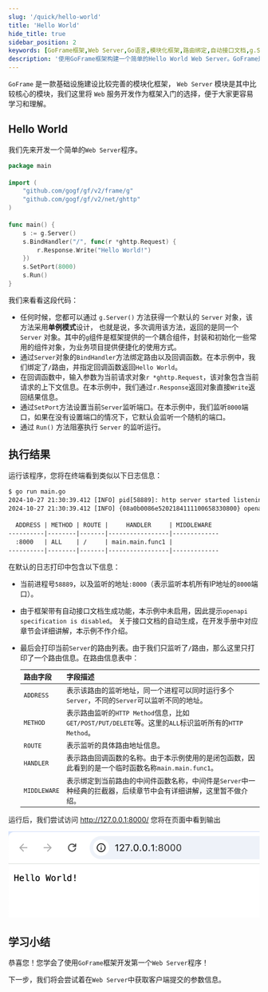```yaml
---
slug: '/quick/hello-world'
title: 'Hello World'
hide_title: true
sidebar_position: 2
keywords: [GoFrame框架,Web Server,Go语言,模块化框架,路由绑定,自动接口文档,g.Server,网络请求,Server对象,GoFrame教程]
description: '使用GoFrame框架构建一个简单的Hello World Web Server。GoFrame是一款模块化的Go语言框架，提供方便的Web服务器构建方式。本文详细解析了代码示例，包括Server对象的创建、路由绑定、端口设置及运行结果的解读，为初学者提供了一条快速入门的路径。'
---
```


`GoFrame` 是一款基础设施建设比较完善的模块化框架， 
`Web Server` 模块是其中比较核心的模块，我们这里将 `Web` 服务开发作为框架入门的选择，便于大家更容易学习和理解。

## Hello World

我们先来开发一个简单的`Web Server`程序。

```go title="main.go"
package main

import (
    "github.com/gogf/gf/v2/frame/g"
    "github.com/gogf/gf/v2/net/ghttp"
)

func main() {
    s := g.Server()
    s.BindHandler("/", func(r *ghttp.Request) {
        r.Response.Write("Hello World!")
    })
    s.SetPort(8000)
    s.Run()
}
```
我们来看看这段代码：
- 任何时候，您都可以通过 `g.Server()` 方法获得一个默认的 `Server` 对象，该方法采用**单例模式**设计，
  也就是说，多次调用该方法，返回的是同一个 `Server` 对象。其中的`g`组件是框架提供的一个耦合组件，封装和初始化一些常用的组件对象，为业务项目提供便捷化的使用方式。
- 通过`Server`对象的`BindHandler`方法绑定路由以及回调函数。在本示例中，我们绑定了`/`路由，并指定回调函数返回`Hello World`。
- 在回调函数中，输入参数为当前请求对象`r *ghttp.Request`，该对象包含当前请求的上下文信息。在本示例中，我们通过`r.Response`返回对象直接`Write`返回结果信息。
- 通过`SetPort`方法设置当前`Server`监听端口。在本示例中，我们监听`8000`端口，如果在没有设置端口的情况下，它默认会监听一个随机的端口。
- 通过 `Run()` 方法阻塞执行 `Server` 的监听运行。


## 执行结果

运行该程序，您将在终端看到类似以下日志信息：
```html
$ go run main.go
2024-10-27 21:30:39.412 [INFO] pid[58889]: http server started listening on [:8000]
2024-10-27 21:30:39.412 [INFO] {08a0b0086e5202184111100658330800} openapi specification is disabled

  ADDRESS | METHOD | ROUTE |     HANDLER     | MIDDLEWARE  
----------|--------|-------|-----------------|-------------
  :8000   | ALL    | /     | main.main.func1 |             
----------|--------|-------|-----------------|-------------
```

在默认的日志打印中包含以下信息：
- 当前进程号`58889`，以及监听的地址`:8000`（表示监听本机所有IP地址的`8000`端口）。
- 由于框架带有自动接口文档生成功能，本示例中未启用，因此提示`openapi specification is disabled`。
  关于接口文档的自动生成，在开发手册中对应章节会详细讲解，本示例不作介绍。
- 最后会打印当前`Server`的路由列表。由于我们只监听了`/`路由，那么这里只打印了一个路由信息。在路由信息表中：

  | 路由字段 | 字段描述 |
  |----------|----------|
  | `ADDRESS` | 表示该路由的监听地址，同一个进程可以同时运行多个`Server`，不同的`Server`可以监听不同的地址。 |
  | `METHOD` | 表示路由监听的`HTTP Method`信息，比如`GET/POST/PUT/DELETE`等。这里的`ALL`标识监听所有的`HTTP Method`。 |
  | `ROUTE` | 表示监听的具体路由地址信息。 |
  | `HANDLER` | 表示路由回调函数的名称。由于本示例使用的是闭包函数，因此看到的是一个临时函数名称`main.main.func1`。 |
  | `MIDDLEWARE` | 表示绑定到当前路由的中间件函数名称，中间件是`Server`中一种经典的拦截器，后续章节中会有详细讲解，这里暂不做介绍。 |

运行后，我们尝试访问 http://127.0.0.1:8000/ 您将在页面中看到输出

![img_1.png](img_1.png)

## 学习小结

恭喜您！您学会了使用`GoFrame`框架开发第一个`Web Server`程序！

下一步，我们将会尝试着在`Web Server`中获取客户端提交的参数信息。

